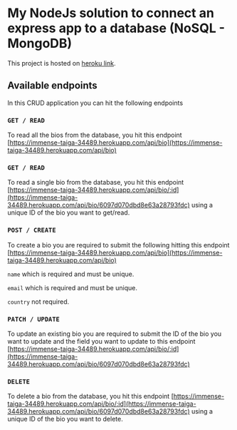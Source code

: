 # My NodeJs solution to connect an express app to a database (NoSQL - MongoDB)

This project is hosted on [heroku link](https://immense-taiga-34489.herokuapp.com/api/bio).

## Available endpoints

In this CRUD application you can hit the following endpoints

### `GET / READ`

To read all the bios from the database, you hit this endpoint [https://immense-taiga-34489.herokuapp.com/api/bio](https://immense-taiga-34489.herokuapp.com/api/bio)

### `GET / READ`

To read a single bio from the database, you hit this endpoint [https://immense-taiga-34489.herokuapp.com/api/bio/:id](https://immense-taiga-34489.herokuapp.com/api/bio/6097d070dbd8e63a28793fdc) using a unique ID of the bio you want to get/read.

### `POST / CREATE`

To create a bio you are required to submit the following hitting this endpoint [https://immense-taiga-34489.herokuapp.com/api/bio](https://immense-taiga-34489.herokuapp.com/api/bio)

`name` which is required and must be unique.

`email` which is required and must be unique.

`country` not required.

### `PATCH / UPDATE`

To update an existing bio you are required to submit the ID of the bio you want to update and the field you want to update to this endpoint [https://immense-taiga-34489.herokuapp.com/api/bio/:id](https://immense-taiga-34489.herokuapp.com/api/bio/6097d070dbd8e63a28793fdc)

### `DELETE`

To delete a bio from the database, you hit this endpoint [https://immense-taiga-34489.herokuapp.com/api/bio/:id](https://immense-taiga-34489.herokuapp.com/api/bio/6097d070dbd8e63a28793fdc) using a unique ID of the bio you want to delete.
